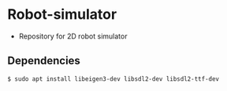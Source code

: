 # Robot-simulator

- Repository for 2D robot simulator

## Dependencies

```
$ sudo apt install libeigen3-dev libsdl2-dev libsdl2-ttf-dev
```